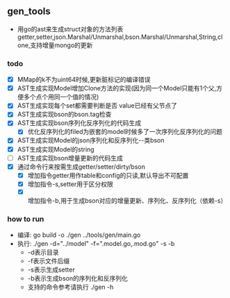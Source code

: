 ## gen_tools
- 用go的ast来生成struct对象的方法列表getter,setter,json.Marshal/Unmarshal,bson.Marshal/Unmarshal,String,clone,支持增量mongo的更新

### todo
- [X] MMap的k不为uint64时候,更新脏标记的编译错误
- [X] AST生成实现Model增加Clone方法的实现(因为同一个Model只能有1个父,方便多个点个用同一个值的情况)
- [X] AST生成实现每个set都需要判断是否 value已经有父节点了
- [X] AST生成实现bson的bson.tag检查
- [X] AST生成实现bson序列化反序列化的代码生成
    - [X] 优化反序列化的filed为嵌套的model时候多了一次序列化反序列化的问题
- [X] AST生成实现Model的json序列化和反序列化--类bson
- [X] AST生成实现Model的string
- [ ] AST生成实现bson增量更新的代码生成
- [X] 通过命令行来按需生成getter/setter/dirty/bson
    - [X] 增加指令getter用作table和config的只读,默认导出不可配置
    - [X] 增加指令-s,setter用于区分权限
    - [X] 增加指令-b,用于生成bson对应的增量更新、序列化、反序列化（依赖-s）

### how to run
- 编译: go build -o ./gen ../tools/gen/main.go
- 执行: ./gen -d="../model" -f=".model.go,.mod.go" -s -b
    - -d表示目录
    - -f表示文件后缀
    - -s表示生成setter
    - -b表示生成bson的序列化和反序列化
    - 支持的命令参考请执行 ./gen -h
